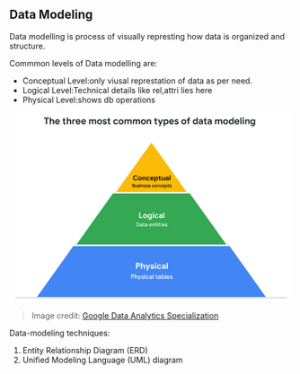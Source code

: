 ## Data Modeling

Data modelling is process of visually represting how data is organized and structure.

Commmon levels of Data modelling are:

* Conceptual Level:only viusal represtation of data as per need.
* Logical Level:Technical details like rel,attri lies here
* Physical Level:shows db operations

![1703822169636](image/data_modeling/1703822169636.png)

> Image credit: [Google Data Analytics Specialization ](https://www.coursera.org/specializations/data-analytics-certificate)



Data-modeling techniques: 

1) Entity Relationship Diagram (ERD)
2) Unified Modeling Language (UML) diagram
